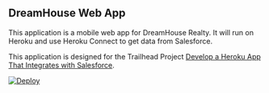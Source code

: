 DreamHouse Web App
------------------

This application is a mobile web app for DreamHouse Realty. It will run on Heroku and use Heroku Connect to get data from Salesforce.

This application is designed for the Trailhead Project [Develop a Heroku App That Integrates with Salesforce](https://trailhead.salesforce.com/content/learn/projects/develop-heroku-applications).


<a href="https://heroku.com/deploy?template=https://github.com/mHaulkhory/intro-to-heroku">
  <img src="https://www.herokucdn.com/deploy/button.svg" alt="Deploy">
</a>
